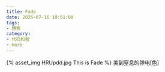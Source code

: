 ```yaml
---
title: Fade
date: 2025-07-16 10:51:00
tags:
- 博客
category:
- 代码和我
- more
---
```

{% asset_img HRUpdd.jpg This is Fade %}
美到窒息的弹电[色]